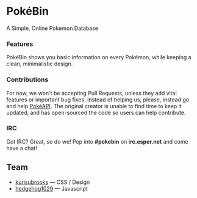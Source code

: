 # PokéBin
A Simple, Online Pokemon Database

### Features
PokéBin shows you basic information on every Pokémon, while keeping a clean, minimalistic design.

### Contributions
For now, we won't be accepting Pull Requests, unless they add vital features or important bug fixes.
Instead of helping us, please, instead go and help [PokéAPI](https://github.com/phalt/pokeapi). The original creator is unable to find time to keep it updated, and has open-sourced the code so users can help contribute. 

### IRC
Got IRC? Great, so do we! Pop into **#pokebin** on **irc.esper.net** and come have a chat! 

## Team

 * [kurisubrooks](http://github.com/kurisubrooks) — CSS / Design
 * [hedgehog1029](http://github.com/hedgehog1029) — Javascript
